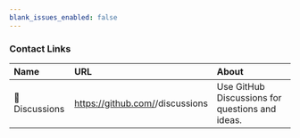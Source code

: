 ```yaml
---
blank_issues_enabled: false
---
```


### Contact Links

| Name           | URL                                        | About                                           |
|:---------------|:-------------------------------------------|:------------------------------------------------|
| 💬 Discussions | https://github.com/<your-repo>/discussions | Use GitHub Discussions for questions and ideas. |
